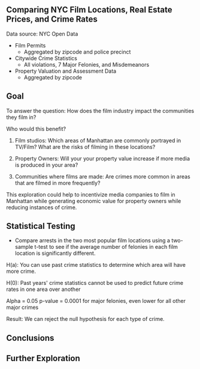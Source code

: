 Comparing NYC Film Locations, Real Estate Prices, and Crime Rates
-
Data source: NYC Open Data
  - Film Permits
    - Aggregated by zipcode and police precinct
  - Citywide Crime Statistics
    - All violations, 7 Major Felonies, and Misdemeanors
  - Property Valuation and Assessment Data
    - Aggregated by zipcode
  
Goal
-
To answer the question: How does the film industry impact the communities they film in?

Who would this benefit?
1) Film studios: Which areas of Manhattan are commonly portrayed in TV/Film? What are the risks of filming in these locations?

2) Property Owners: Will your your property value increase if more media is produced in your area?

3) Communities where films are made: Are crimes more common in areas that are filmed in more frequently?

This exploration could help to incentivize media companies to film in Manhattan while generating economic value for property owners while reducing instances of crime.

Statistical Testing
-
- Compare arrests in the two most popular film locations using a two-sample t-test to see if the average number of felonies in each film location is significantly different.

H(a): You can use past crime statistics to determine which area will have more crime.

H(0): Past years' crime statistics cannot be used to predict future crime rates in one area over another

Alpha = 0.05
p-value = 0.0001 for major felonies, even lower for all other major crimes

Result: We can reject the null hypothesis for each type of crime. 

Conclusions
-

Further Exploration
-
